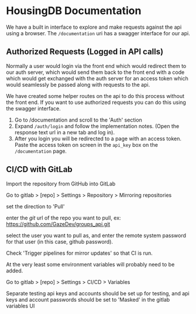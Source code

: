 # HousingDB Documentation

We have a built in interface to explore and make requests against the api using a browser. The `/documentation` uri has a swagger interface for our api.

## Authorized Requests (Logged in API calls)

Normally a user would login via the front end which would redirect them to our auth server, which would send them back to the front end with a code which would get exchanged with the auth server for an access token which would seamlessly be passed along with requests to the api.

We have created some helper routes on the api to do this process without the front end. If you want to use authorized requests you can do this using the swagger interface.

1. Go to /documentation and scroll to the 'Auth' section
2. Expand `/auth/login` and follow the implementation notes. (Open the response text url in a new tab and log in).
3. After you login you will be redirected to a page with an access token. Paste the access token on screen in the `api_key` box on the `/documentation` page.

## CI/CD with GitLab

Import the repository from GitHub into GitLab

Go to gitlab > [repo] > Settings > Repository > Mirroring repositories

set the direction to 'Pull'

enter the *git* url of the repo you want to pull, ex: https://github.com/GazeDev/groups_api.git

select the user you want to pull as, and enter the remote system password for that user (in this case, github password).

Check 'Trigger pipelines for mirror updates' so that CI is run.

At the very least some environment variables will probably need to be added.

Go to gitlab > [repo] > Settings > CI/CD > Variables

Separate testing api keys and accounts should be set up for testing, and api keys
and account passwords should be set to 'Masked' in the gitlab variables UI
